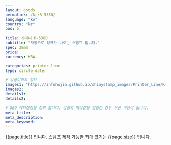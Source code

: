 ```yaml
---
layout: goods
permalink: /kr/R-538D/
language: "ko"
country: "kr"
pos: 5

title: 샤이니 R-538D
subtitle: "자동으로 잉크가 나오는 스템프 입니다."
spec: 38mm
price: 
currency: KRW

categories: printer_line
type: circle_dater

# 상품이미지 정보
images1: "https://infohojin.github.io/shinystamp_images/Printer_Line/R-538D/R-538D_1.jpg"
images2:
details1:
details2:    

# SEO 메타설정을 정의 합니다. 상품의 메타값을 설정한 경우 우선 적용이 됩니다.
meta_title: 
meta_description:
meta_keyword:
---
```


{{page.title}} 입니다. 스템프 제작 가능한 최대 크기는 {{page.size}} 입니다.